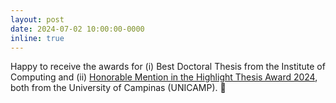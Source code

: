 ```yaml
---
layout: post
date: 2024-07-02 10:00:00-0000
inline: true
---
```


Happy to receive the awards for (i) Best Doctoral Thesis from the Institute of Computing and (ii) [Honorable Mention in the Highlight Thesis Award 2024](https://www.prpg.unicamp.br/en/noticias/conheca-os-vencedores-do-premio-tese-destaque-unicamp/), both from the University of Campinas (UNICAMP). 🥳